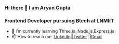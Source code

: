 ###         Hi there 👋 I am Aryan Gupta
###     Frontend Developer pursuing Btech at LNMIIT

- 🌱 I’m currently learning Three.js ,Node.js,Express.js
- 📫 How to reach me: [LinkedIn](https://www.linkedin.com/in/aryan-gupta-638586229/)||[Twitter](https://twitter.com/aryan01109) ||[Gmail](mailto:guptaaryan380@gmail.com)
<!--
**aryan-011/aryan-011** is a ✨ _special_ ✨ repository because its `README.md` (this file) appears on your GitHub profile.

Here are some ideas to get you started:

 🔭 I’m currently working on Three.js ,Node.js,Express.js
- 👯 I’m looking to collaborate on ...
- 🤔 I’m looking for help with ...
- 💬 Ask me about ...
- 😄 Pronouns: ...
- ⚡ Fun fact: ...
-->
